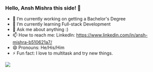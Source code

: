 ### Hello, Ansh Mishra this side! 👋

- 🔭 I’m currently working on getting a Bachelor's Degree
- 🌱 I’m currently learning Full-stack Development
- 💬 Ask me about anything :)
- 📫 How to reach me: LinkedIn: https://www.linkedin.com/in/ansh-mishra-b510621a7/
- 😄 Pronouns: He/His/Him
- ⚡ Fun fact: I love to multitask and try new things.
<img src='https://github-readme-stats.vercel.app/api?username=AnshMishra2001&&show_icons=true&title_color=ffffff&icon_color=bb2acf&text_color=daf7dc&bg_color=8B008B'>
